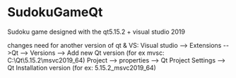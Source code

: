 # SudokuGameQt
Sudoku game designed with the qt5.15.2 + visual studio 2019

changes need for another version of qt & VS:
Visual studio --> Extensions -->Qt --> Versions --> Add new Qt version (for ex mvsc: C:\Qt\5.15.2\msvc2019_64)
Project --> properties --> Qt Project Settings --> Qt Installation version (for ex:  5.15.2_msvc2019_64)

